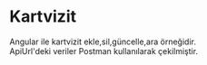 # Kartvizit
Angular ile kartvizit ekle,sil,güncelle,ara örneğidir. </br>
ApiUrl'deki veriler Postman kullanılarak çekilmiştir.
